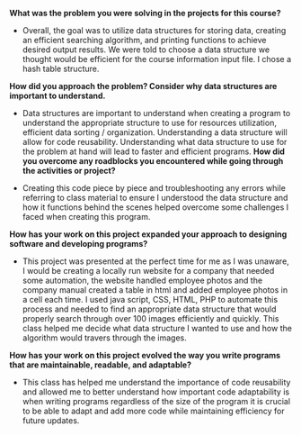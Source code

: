 **What was the problem you were solving in the projects for this course?**

-	Overall, the goal was to utilize data structures for storing data, creating an efficient searching algorithm, and printing functions to achieve desired output results. We were told to choose a data structure we thought would be efficient for the course information input file. I chose a hash table structure.
  
**How did you approach the problem? Consider why data structures are important to understand.**
 	
-	Data structures are important to understand when creating a program to understand the appropriate structure to use for resources utilization, efficient data sorting / organization. Understanding a data structure will allow for code reusability. Understanding what data structure to use for the problem at hand will lead to faster and efficient programs.
**How did you overcome any roadblocks you encountered while going through the activities or project?**
 	
-	Creating this code piece by piece and troubleshooting any errors while referring to class material to ensure I understood the data structure and how it functions behind the scenes helped overcome some challenges I faced when creating this program.
  
**How has your work on this project expanded your approach to designing software and developing programs?**
 	
-	This project was presented at the perfect time for me as I was unaware, I would be creating a locally run website for a company that needed some automation, the website handled employee photos and the company manual created a table in html and added employee photos in a cell each time. I used java script, CSS, HTML, PHP to automate this process and needed to find an appropriate data structure that would properly search through over 100 images efficiently and quickly. This class helped me decide what data structure I wanted to use and how the algorithm would travers through the images.
  
**How has your work on this project evolved the way you write programs that are maintainable, readable, and adaptable?**

-	This class has helped me understand the importance of code reusability and allowed me to better understand how important code adaptability is when writing programs regardless of the size of the program it is crucial to be able to adapt and add more code while maintaining efficiency for future updates.
